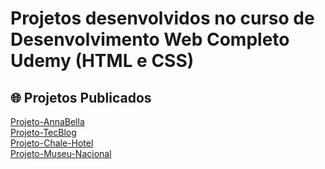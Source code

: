 # Projetos desenvolvidos no curso de Desenvolvimento Web Completo Udemy (HTML e CSS) 

## 🌐 Projetos Publicados

[ Projeto-AnnaBella](https://vitordof.github.io/Projetos-HTML-e-CSS/Projeto-AnnaBella/)
<br>
[ Projeto-TecBlog](https://vitordof.github.io/Projetos-HTML-e-CSS/Projeto-TecBlog/)
<br>
[ Projeto-Chale-Hotel](https://vitordof.github.io/Projetos-HTML-e-CSS/Projeto-Chale-Hotel/)
<br>
[ Projeto-Museu-Nacional](https://vitordof.github.io/Projetos-HTML-e-CSS/Projeto-MuseuNacional/)
